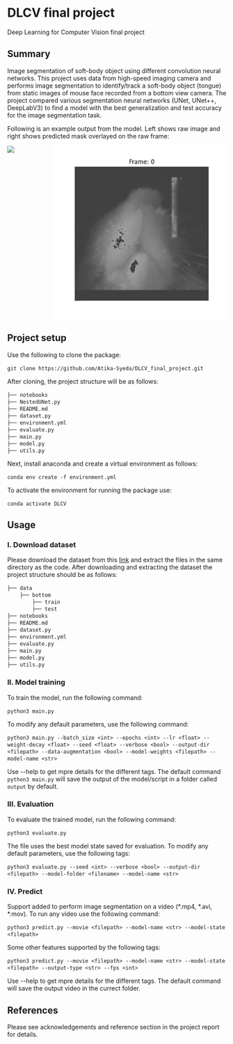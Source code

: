 # DLCV final project
Deep Learning for Computer Vision final project 

## Summary 
Image segmentation of soft-body object using different convolution neural networks. This project uses data from high-speed imaging camera and performs image segmentation to identify/track a soft-body object (tongue) from static images of mouse face recorded from a bottom view camera. The project compared various segmentation neural networks (UNet, UNet++, DeepLabV3) to find a model with the best generalization and test accuracy for the image segmentation task.

Following is an example output from the model. Left shows raw image and right shows predicted mask overlayed on the raw frame:
<div style="display: flex; justify-content: center;">
  <img src="figs/out_raw.gif" width="400" />
  <img src="figs/out_maskpred.gif" width="400" />
</div>


## Project setup

Use the following to clone the package:
```
git clone https://github.com/Atika-Syeda/DLCV_final_project.git
```
After cloning, the project structure will be as follows:

```
├── notebooks
├── NestedUNet.py
├── README.md
├── dataset.py
├── environment.yml
├── evaluate.py
├── main.py
├── model.py
├── utils.py
```

Next, install anaconda and create a virtual environment as follows:
```
conda env create -f environment.yml
```
To activate the environment for running the package use:
```
conda activate DLCV
```

## Usage

### I. Download dataset

Please download the dataset from this [link](https://livejohnshopkins-my.sharepoint.com/:f:/g/personal/asyeda1_jh_edu/Esa5boTlaL5Bn869GK80GLsBCsDTT6dUfEl-8W7-BcxVig?e=4Qbo28) and extract the files in the same directory as the code.
After downloading and extracting the dataset the project structure should be as follows:
```
├── data
    ├── bottom
        ├── train
        ├── test
├── notebooks
├── README.md
├── dataset.py
├── environment.yml
├── evaluate.py
├── main.py
├── model.py
├── utils.py
```

### II. Model training

To train the model, run the following command:
```
python3 main.py
```
To modify any default parameters, use the following command:
```
python3 main.py --batch_size <int> --epochs <int> --lr <float> --weight-decay <float> --seed <float> --verbose <bool> --output-dir <filepath> --data-augmentation <bool> --model-weights <filepath> --model-name <str>
```
Use --help to get mpre details for the different tags. The default command `python3 main.py` will save the output of the model/script in a folder called `output` by default. 


### III. Evaluation

To evaluate the trained model, run the following command:

```
python3 evaluate.py
```

The file uses the best model state saved for evaluation. To modify any default parameters, use the following tags:
```
python3 evaluate.py --seed <int> --verbose <bool> --output-dir <filepath> --model-folder <filename> --model-name <str>
```

### IV. Predict
Support added to perform image segmentation on a video (*.mp4, *.avi, *.mov). To run any video use the following command:
```
python3 predict.py --movie <filepath> --model-name <str> --model-state <filepath>
```
Some other features supported by the following tags:
```
python3 predict.py --movie <filepath> --model-name <str> --model-state <filepath> --output-type <str> --fps <int>
```
Use --help to get mpre details for the different tags. The default command will save the output video in the currect folder. 

## References
Please see acknowledgements and reference section in the project report for details.
